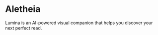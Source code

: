 # Aletheia
Lumina is an AI-powered visual companion that helps you discover your next perfect read.
